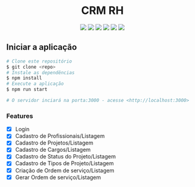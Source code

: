 <h1 align="center">
  CRM RH
</h1>
<div align="center" display="inline-block">
  <img src="https://img.shields.io/badge/JavaScript-323330?style=for-the-badge&logo=javascript&logoColor=F7DF1E"/>
  <img src="https://img.shields.io/badge/json-5E5C5C?style=for-the-badge&logo=json&logoColor=white"/>
  <img src="https://img.shields.io/badge/styled--components-DB7093?style=for-the-badge&logo=styled-components&logoColor=white"/>
  <img src="https://img.shields.io/badge/react-%2320232a.svg?style=for-the-badge&logo=react&logoColor=%2361DAFB"/>
  <img src="https://img.shields.io/badge/React_Router-CA4245?style=for-the-badge&logo=react-router&logoColor=white"/>
  <img src="https://img.shields.io/badge/Redux-593D88?style=for-the-badge&logo=redux&logoColor=white"/>
</div>

<h2>Iniciar a aplicação</h2>

```bash
# Clone este repositório
$ git clone <repo>
# Instale as dependências
$ npm install
# Execute a aplicação
$ npm run start

# O servidor inciará na porta:3000 - acesse <http://localhost:3000>
```

### Features

- [x] Login
- [x] Cadastro de Profissionais/Listagem
- [x] Cadastro de Projetos/Listagem
- [x] Cadastro de Cargos/Listagem
- [x] Cadastro de Status do Projeto/Listagem
- [x] Cadastro de Tipos de Projeto/Listagem
- [X] Criação de Ordem de serviço/Listagem
- [X] Gerar Ordem de serviço/Listagem
